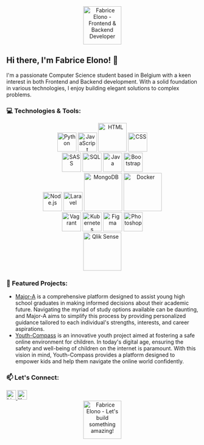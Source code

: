 <!-- Header -->
<div align="center">
  <img src="https://cdn-icons-png.flaticon.com/512/560/560216.png" alt="Fabrice Elono - Frontend & Backend Developer" width="100">
</div>

<!-- Introduction -->
## Hi there, I'm Fabrice Elono! 👋

I'm a passionate Computer Science student based in Belgium with a keen interest in both Frontend and Backend development. With a solid foundation in various technologies, I enjoy building elegant solutions to complex problems.

<!-- Skills -->
### 💻 Technologies & Tools:
<div align="center">
  <img src="https://upload.wikimedia.org/wikipedia/commons/thumb/c/c3/Python-logo-notext.svg/1869px-Python-logo-notext.svg.png" alt="Python" width="50">
  <img src="https://upload.wikimedia.org/wikipedia/commons/thumb/6/6a/JavaScript-logo.png/768px-JavaScript-logo.png" alt="JavaScript" width="50">
  <img src="https://www.shareicon.net/download/2016/08/01/639868_development.ico" alt="HTML" width="75">
  <img src="https://upload.wikimedia.org/wikipedia/commons/thumb/d/d5/CSS3_logo_and_wordmark.svg/1200px-CSS3_logo_and_wordmark.svg.png" alt="CSS" width="50">
  <br>
  <img src="https://upload.wikimedia.org/wikipedia/commons/thumb/9/96/Sass_Logo_Color.svg/2560px-Sass_Logo_Color.svg.png" alt="SASS" width="50">
  <img src="https://upload.wikimedia.org/wikipedia/labs/8/8e/Mysql_logo.png" alt="SQL" width="50">
  <img src="https://upload.wikimedia.org/wikipedia/en/thumb/3/30/Java_programming_language_logo.svg/1200px-Java_programming_language_logo.svg.png" alt="Java" width="50">
  <img src="https://upload.wikimedia.org/wikipedia/commons/thumb/b/b2/Bootstrap_logo.svg/2560px-Bootstrap_logo.svg.png" alt="Bootstrap" width="50">
  <br>
  <img src="https://upload.wikimedia.org/wikipedia/commons/thumb/d/d9/Node.js_logo.svg/2560px-Node.js_logo.svg.png" alt="Node.js" width="50">
  <img src="https://upload.wikimedia.org/wikipedia/commons/thumb/9/9a/Laravel.svg/1969px-Laravel.svg.png" alt="Laravel" width="50">
  <img src="https://upload.wikimedia.org/wikipedia/commons/thumb/9/93/MongoDB_Logo.svg/2560px-MongoDB_Logo.svg.png" alt="MongoDB" width="100">
  <img src="https://1000logos.net/wp-content/uploads/2021/11/Docker-Logo-2013.png" alt="Docker" width="100">
  <br>
  <img src="https://static-00.iconduck.com/assets.00/vagrant-icon-1981x2048-m89lsyi5.png" alt="Vagrant" width="50">
  <img src="https://upload.wikimedia.org/wikipedia/commons/thumb/3/39/Kubernetes_logo_without_workmark.svg/2109px-Kubernetes_logo_without_workmark.svg.png" alt="Kubernetes" width="50">
  <img src="https://upload.wikimedia.org/wikipedia/commons/thumb/3/33/Figma-logo.svg/1667px-Figma-logo.svg.png" alt="Figma" width="50">
  <img src="https://upload.wikimedia.org/wikipedia/commons/thumb/a/af/Adobe_Photoshop_CC_icon.svg/2101px-Adobe_Photoshop_CC_icon.svg.png" alt="Photoshop" width="50">
  <br>
  <img src="https://upload.wikimedia.org/wikipedia/commons/thumb/3/32/Qlik_Logo.svg/1280px-Qlik_Logo.svg.png" alt="Qlik Sense" width="100">
</div>

<!-- Projects -->
### 🚀 Featured Projects:
- [Major-A](https://majora.sinners.be/) is a comprehensive platform designed to assist young high school graduates in making informed decisions about their academic future. Navigating the myriad of study options available can be daunting, and Major-A aims to simplify this process by providing personalized guidance tailored to each individual's strengths, interests, and career aspirations.
- [Youth-Compass](https://1acs-2023-team-7.netlify.app/)  is an innovative youth project aimed at fostering a safe online environment for children. In today's digital age, ensuring the safety and well-being of children on the internet is paramount. With this vision in mind, Youth-Compass provides a platform designed to empower kids and help them navigate the online world confidently.

<!-- Connect with me -->
### 📫 Let's Connect:
<div>
  <a href="https://www.linkedin.com/in/fabriceelono/">
    <img src="https://soc.kuleuven.be/immrc/images/linkedin-logo-initials.png/image" alt="LinkedIn" width="25">
  </a>
  <a href="https://www.youtube.com/@fabriceelono">
    <img src="https://upload.wikimedia.org/wikipedia/commons/e/ef/Youtube_logo.png" alt="YouTub" width="25">
  </a>
</div>


<!-- Footer -->
<div align="center">
  <img src="https://cdn-icons-png.flaticon.com/512/560/560216.png" alt="Fabrice Elono - Let's build something amazing!" width=100>
</div>

